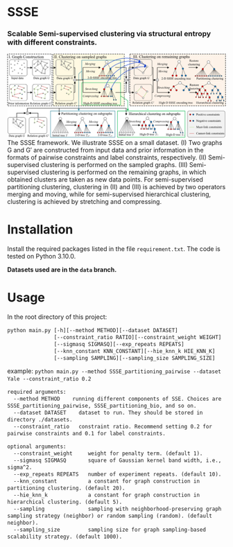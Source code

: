 # SSSE
### Scalable Semi-supervised clustering via structural entropy with different constraints.
![image](framework.png)
The SSSE framework. We illustrate SSSE on a small dataset. 
(I) Two graphs G and G′ are constructed from input data and prior information in the formats of pairwise constraints and label constraints, respectively. 
(II) Semi-supervised clustering is performed on the sampled graphs. 
(III) Semi-supervised clustering is performed on the remaining graphs, in which obtained clusters are taken as new data points. 
For semi-supervised partitioning clustering, clustering in (II) and (III) is achieved by two operators merging and moving, while for semi-supervised hierarchical clustering, clustering is achieved by stretching and compressing.

# Installation
Install the required packages listed in the file ```requirement.txt```. The code is tested on Python 3.10.0.

**Datasets used are in the ```data``` branch.**

# Usage
In the root directory of this project:
```
python main.py [-h][--method METHOD][--dataset DATASET]
               [--constraint_ratio RATIO][--constraint_weight WEIGHT]
               [--sigmasq SIGMASQ][--exp_repeats REPEATS]
               [--knn_constant KNN_CONSTANT][--hie_knn_k HIE_KNN_K]
               [--sampling SAMPLING][--sampling_size SAMPLING_SIZE]
```

example: ```python main.py --method SSSE_partitioning_pairwise --dataset Yale --constraint_ratio 0.2```
```
required arguments:
  --method METHOD    running different components of SSE. Choices are SSSE_partitioning_pairwise, SSSE_partitioning_bio, and so on.
  --dataset DATASET    dataset to run. They should be stored in directory ./datasets.
  --constraint_ratio   constraint ratio. Recommend setting 0.2 for pairwise constraints and 0.1 for label constraints.
```
```
optional arguments:
  --constraint_weight     weight for penalty term. (default 1).
  --sigmasq SIGMASQ       square of Gaussian kernel band width, i.e., sigma^2.
  --exp_repeats REPEATS   number of experiment repeats. (default 10).
  --knn_constant          a constant for graph construction in partitioning clustering. (default 20).
  --hie_knn_k             a constant for graph construction in hierarchical clustering. (default 5).
  --sampling              sampling with neighborhood-preserving graph sampling strategy (neighbor) or random sampling (random). (default neighbor).
  --sampling_size         sampling size for graph sampling-based scalability strategy. (default 1000).
```
